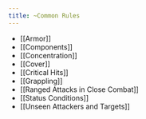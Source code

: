 ```yaml
---
title: ~Common Rules
---
```

- [[Armor]]
- [[Components]]
- [[Concentration]]
- [[Cover]]
- [[Critical Hits]]
- [[Grappling]]
- [[Ranged Attacks in Close Combat]]
- [[Status Conditions]]
- [[Unseen Attackers and Targets]]